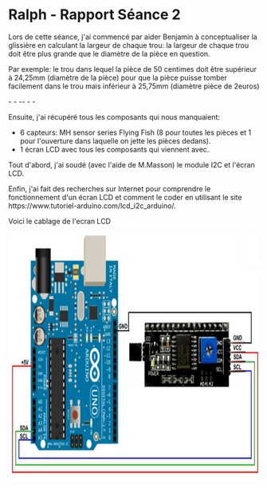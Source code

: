 <h1>Ralph - Rapport Séance 2</h1>	

<p> Lors de cette séance, j'ai commencé par aider Benjamin à conceptualiser la glissière en calculant la largeur  de chaque trou: la largeur de chaque trou doit être plus grande que le diamètre de la pièce en question.</p>
<p> Par exemple: le trou dans lequel la pièce de 50 centimes doit être supérieur à 24,25mm (diamètre de la pièce) pour que la pièce puisse tomber facilement dans le trou mais inférieur à 25,75mm (diamètre pièce de 2euros)</p>
<p> - - -- - - </p>
<p> Ensuite, j'ai récupéré tous les composants qui nous manquaient:
  <ul>
    <li> 6 capteurs: MH sensor series Flying Fish (8 pour toutes les pièces et 1 pour l'ouverture dans laquelle on jette les pièces dedans).</li>
    <li> 1 écran LCD avec tous les composants qui viennent avec. </li>
  </ul>
<p>  Tout d'abord, j'ai soudé (avec l'aide de M.Masson) le module I2C et l'écran LCD. </p>
<p> Enfin, j'ai fait des recherches sur Internet pour comprendre le fonctionnement d'un écran LCD et comment le coder en utilisant le site https://www.tutoriel-arduino.com/lcd_i2c_arduino/. </p>
<p> Voici le cablage de l'ecran LCD </p>
<img src="../../Images/CablageEcranLCD.png" alt="cablage ecran lcd" height="500"/></p>

   


